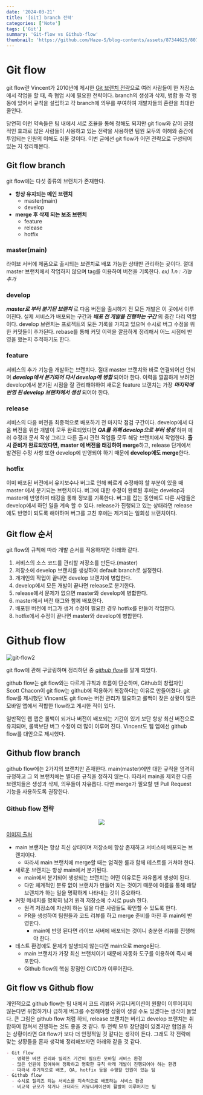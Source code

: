 ```yaml
---
date: '2024-03-21'
title: '[Git] branch 전략'
categories: ['Note']
tags: ['Git']
summary: 'Git-flow vs Github-flow'
thumbnail: 'https://github.com/Haze-S/blog-contents/assets/87344625/807ab80a-96c4-481a-866e-8cbc81ce0e6b'
---
```


# Git flow

git flow란 Vincent가 2010년에 제시한 [Git 브랜치 전략](https://nvie.com/posts/a-successful-git-branching-model/)으로 여러 사람들이 한 저장소에서 작업을 할 때, 즉 협업 시에 필요한 전략이다. branch의 생성과 삭제, 병합 등 각 행동에 있어서 규칙을 설립하고 각 branch에 의무를 부여하여 개발자들의 혼란을 최대한 줄인다.

당연히 이런 약속들은 팀 내에서 서로 조율을 통해 정해도 되지만 git flow와 같이 긍정적인 효과로 많은 사람들이 사용하고 있는 전략을 사용하면 팀원 모두의 이해와 중간에 투입되는 인원의 이해도 쉬울 것이다. 이번 글에선 git flow가 어떤 전략으로 구성되어 있는 지 정리해본다.

## Git flow branch

git flow에는 다섯 종류의 브랜치가 존재한다.

- **항상 유지되는 메인 브랜치**
  - master(main)
  - develop
- **merge 후 삭제 되는 보조 브랜치**
  - feature
  - release
  - hotfix

### master(main)

라이브 서버에 제품으로 출시되는 브랜치로 배포 가능한 상태만 관리하는 곳이다. 절대 master 브랜치에서 작업하지 않으며 tag를 이용하여 버전을 기록한다. _ex) 1.n : 기능 추가_

### develop

_**master로 부터 분기된 브랜치**_ 로 다음 버전을 출시하기 전 모든 개발은 이 곳에서 이루어진다. 실제 서비스가 배포되는 구간과 **_배포 전 개발을 진행하는 구간_** 의 중간 다리 역할이다. develop 브랜치는 프로젝트의 모든 기록을 가지고 있으며 수시로 버그 수정을 위한 커밋들이 추가된다. rebase를 통해 커밋 이력을 깔끔하게 정리해서 어느 시점에 반영을 했는지 추적하기도 한다.

### feature

서비스의 추가 기능을 개발하는 브랜치다. 절대 master 브랜치와 바로 연결되어선 안되며 **_develop에서 분기되어 다시 develop에 병합_** 되어야 한다. 이력을 깔끔하게 보려면 develop에서 분기된 시점을 잘 관리해야하여 새로운 feature 브랜치는 가장 **_마지막에 반영 된 develop 브랜치에서 생성_** 되어야 한다.

### release

서비스의 다음 버전을 최종적으로 배포하기 전 마지막 점검 구간이다. develop에서 다음 버전을 위한 개발이 모두 완료되었다면 **_QA를 위해 develop으로 부터 생성_** 하며 에러 수정과 문서 작성 그리고 다른 출시 관련 작업들 모두 해당 브랜치에서 작업한다. **출시 준비가 완료되었다면, master 에 버전을 태깅하여 merge**하고, release 단계에서 발견된 수정 사항 또한 develop에 반영되야 하기 때문에 **develop에도 merge**한다.

### hotfix

이미 배포된 버전에서 유지보수나 버그로 인해 빠르게 수정해야 할 부분이 있을 때 master 에서 분기되는 브랜치이다. 버그에 대한 수정이 완료된 후에는 develop과 master에 반영하며 태깅을 통해 정보를 기록한다. 버그를 잡는 동안에도 다른 사람들은 develop에서 하던 일을 계속 할 수 있다. release가 진행되고 있는 상태라면 release에도 반영이 되도록 해야하며 버그를 고친 후에는 제거되는 일회성 브랜치이다.

## Git flow 순서

git flow의 규칙에 따라 개발 순서를 적용하자면 아래와 같다.

1. 서비스의 소스 코드를 관리할 저장소를 만든다.(master)
2. 저장소에 develop 브랜치를 생성하여 default branch로 설정한다.
3. 개개인의 작업이 끝나면 develop 브랜치에 병합한다.
4. develop에서 모든 개발이 끝나면 release로 분기한다.
5. release에서 문제가 없으면 master와 develop에 병합한다.
6. master에서 버전 태그와 함께 배포한다.
7. 배포된 버전에 버그가 생겨 수정이 필요한 경우 hotfix를 만들어 작업한다.
8. hotfix에서 수정이 끝나면 master와 develop에 병합한다.

# Github flow

![git-flow2](https://github.com/Haze-S/blog-contents/assets/87344625/1eb43a91-ac9e-4892-838b-d5ea2e94d631)

git flow에 관해 구글링하며 정리하던 중 [_github flow_](https://docs.github.com/en/get-started/using-github/github-flow)를 알게 되었다.

github flow는 git flow와는 다르게 규칙과 흐름이 단순하며, Github의 창립자인 Scott Chacon이 git flow는 github에 적용하기 복잡하다는 이유로 만들어졌다. git flow를 제시했던 Vincent도 git flow는 버전 관리가 필요하고 롤백이 잦은 상황이 많은 모바일 앱에서 적합한 flow라고 게시한 적이 있다.

일반적인 웹 앱은 롤백이 되거나 버전이 배포되는 기간이 있기 보단 항상 최신 버전으로 유지되며, 롤백보단 버그 수정이 더 많이 이루어 진다. Vincent도 웹 앱에선 github flow를 대안으로 제시했다.

## Github flow branch

github flow에는 2가지의 브랜치만 존재한다. main(master)에만 대한 규칙을 엄격히 규정하고 그 외 브랜치에는 별다른 규칙을 정하지 않는다. 따라서 main을 제외한 다른 브랜치들은 생성과 삭제, 의무들이 자유롭다. 다만 merge가 필요할 땐 Pull Request 기능을 사용하도록 권장한다.

### Github flow 전략

<p align=center>
  <img src="https://github.com/Haze-S/blog-contents/assets/87344625/3fdd0ca1-5196-4fbe-896f-539bd8df3bb6" />

[이미지 출처](https://subicura.com/git/guide/github-flow.html)

</p>

- main 브랜치는 항상 최신 상태이며 저장소에 항상 존재하고 서비스에 배포되는 브랜치이다.
  - 따라서 main 브랜치에 merge할 때는 엄격한 룰과 함께 테스트를 거쳐야 한다.
- 새로운 브랜치는 항상 main에서 분기된다.
  - main에서 분기되어 생성되는 브랜치는 어떤 이유로든 자유롭게 생성이 된다.
  - 다만 체계적인 분류 없이 브랜치가 만들어 지는 것이기 때문에 이름을 통해 해당 브랜치가 하는 일을 명확하게 나타내는 것이 중요하다.
- 커밋 메세지를 명확히 남겨 원격 저장소에 수시로 push 한다.
  - 원격 저장소에 자신이 하는 일을 다른 사람들도 확인할 수 있도록 한다.
  - PR을 생성하여 팀원들과 코드 리뷰를 하고 merge 준비를 마친 후 main에 반영한다.
    - main에 반영 된다면 라이브 서버에 배포되는 것이니 충분한 리뷰를 진행해야 한다.
- 테스트 환경에도 문제가 발생되지 않는다면 main으로 merge된다.
  - main 브랜치가 가장 최신 브랜치이기 때문에 자동화 도구를 이용하여 즉시 배포한다.
  - Github flow의 핵심 장점인 CI/CD가 이루어진다.

## Git flow vs Github flow

개인적으로 github flow는 팀 내에서 코드 리뷰와 커뮤니케이션이 원활이 이루어지지 않는다면 위험하거나 급하게 버그를 수정해야할 상황이 생길 수도 있겠다는 생각이 들었다. 큰 그림은 github flow 처럼 하되, release 브랜치는 버리고 develop 브랜치는 취합하여 합쳐서 진행하는 것도 좋을 것 같다. 두 전략 모두 장단점이 있겠지만 협업을 하는 상황이라면 Git flow가 보다 더 안정적일 것 같다는 생각이 든다. 그래도 각 전략에 맞는 상황들을 혼자 생각해 정리해보자면 아래와 같을 것 같다.

```markdown
- Git flow
  - 명확한 버전 관리와 릴리즈 기간이 필요한 모바일 서비스 환경
  - 많은 인원이 참여하여 정확하고 명확한 규칙 아래 개발이 진행되어야 하는 환경
  - 따라서 주기적으로 배포, QA, hotfix 등을 수행할 인원이 있는 팀
- Github flow
  - 수시로 릴리즈 되는 서비스를 지속적으로 배포하는 서비스 환경
  - 비교적 규모가 작거나 크더라도 커뮤니케이션이 활발이 이루어지는 팀
```
